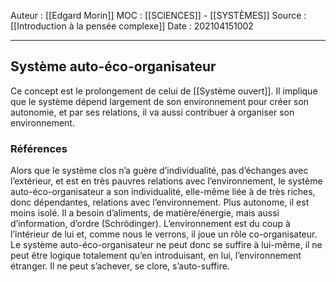 Auteur : [[Edgard Morin]]
MOC : [[SCIENCES]] - [[SYSTÈMES]]
Source : [[Introduction à la pensée complexe]]
Date : 202104151002
***

## Système auto-éco-organisateur
Ce concept est le prolongement de celui de [[Système ouvert]].
Il implique que le système dépend largement de son environnement pour créer son autonomie, et par ses relations, il va aussi contribuer à organiser son environnement. 

### Références
Alors que le système clos n’a guère d’individualité, pas d’échanges avec l’extérieur, et est en très pauvres relations avec l’environnement, le système auto-éco-organisateur a son individualité, elle-même liée à de très riches, donc dépendantes, relations avec l’environnement. Plus autonome, il est moins isolé. Il a besoin d’aliments, de matière/énergie, mais aussi d’information, d’ordre (Schrödinger). L’environnement est du coup à l’intérieur de lui et, comme nous le verrons, il joue un rôle co-organisateur. Le système auto-éco-organisateur ne peut donc se suffire à lui-même, il ne peut être logique totalement qu’en introduisant, en lui, l’environnement étranger. Il ne peut s’achever, se clore, s’auto-suffire.